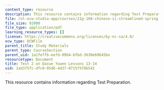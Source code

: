 ```yaml
---
content_type: resource
description: This resource contains information regarding Test Preparation.
file: /ol-ocw-studio-app/courses/21g-108-chinese-ii-streamlined-spring-2015/1ad375fcdfc095d64d370715f5f8b542_MIT21G_108S15_Test2Format.pdf
file_size: 92900
file_type: application/pdf
learning_resource_types: []
license: https://creativecommons.org/licenses/by-nc-sa/4.0/
ocw_type: OCWFile
parent_title: Study Materials
parent_type: CourseSection
parent_uid: 1a1feffb-eefd-09b4-bfbd-3630e69645be
resourcetype: Document
title: Test 2 on Daxue Yuwen Lessons 13-14
uid: 1ad375fc-dfc0-95d6-4d37-0715f5f8b542
---
```

This resource contains information regarding Test Preparation.